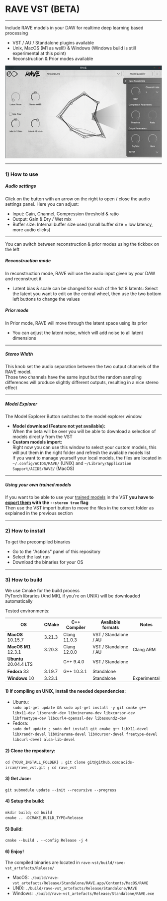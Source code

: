 # RAVE VST (BETA)
-----
Include RAVE models in your DAW for realtime deep learning based processing

- VST / AU / Standalone plugins available
- Unix, MacOS (M1 as well!) & Windows (Windows build is still experimental at this point)
- Reconstruction & Prior modes available

![rave_audition](assets/rave_screenshot_audio_panel.png)

-----
### 1) How to use
##### Audio settings
Click on the button with an arrow on the right to open / close the audio settings panel. Here you can adjust:
  - Input: Gain, Channel, Compression threshold & ratio
  - Output: Gain & Dry / Wet mix
  - Buffer size: Internal buffer size used (small buffer size = low latency, more audio clicks)

-----
You can switch between reconstruction & prior modes using the tickbox on the left
##### Reconstruction mode
In reconstruction mode, RAVE will use the audio input given by your DAW and reconstruct it
- Latent bias & scale can be changed for each of the 1st 8 latents: Select the latent you want to edit on the central wheel, then use the two bottom left buttons to change the values

##### Prior mode
In Prior mode, RAVE will move through the latent space using its prior
- You can adjust the latent noise, which will add noise to all latent dimensions

-----
##### Stereo Width
This knob set the audio separation between the two output channels of the RAVE model.  
Those two channels have the same input but the random sampling differences will produce slightly different outputs, resulting in a nice stereo effect

-----
##### Model Explorer
The Model Explorer Button switches to the model explorer window.   
- **Model download (Feature not yet available):**  
When the beta will be over you will be able to download a selection of models directly from the VST  
- **Custom models import:**  
Right now you can use this window to select your custom models, this will put them in the right folder and refresh the available models list  
If you want to manage yourself your local models, the files are located in ``~/.config/ACIDS/RAVE/`` (UNIX) and ``~/Library/Application Support/ACIDS/RAVE/`` (MacOS)

-----
##### Using your own trained models  
If you want to be able to use your [trained models](https://github.com/acids-ircam/RAVE) in the VST **you have to [export them](https://github.com/acids-ircam/RAVE/blob/master/export_rave.py#L21) with the ``--stereo true`` flag**  
Then use the VST import button to move the files in the correct folder as explained in the previous section

-----
### 2) How to install
To get the precompiled binaries
- Go to the "Actions" panel of this repository
- Select the last run
- Download the binaries for your OS

-----
### 3) How to build
We use Cmake for the build process  
PyTorch libraries (And MKL if you're on UNIX) will be downloaded automatically  

Tested environments:

| OS                     | CMake  | C++ Compiler | Available formats     | Notes        |
|------------------------|--------|--------------|-----------------------|--------------|
| **MacOS** 10.15.7      | 3.21.3 | Clang 11.0.3 | VST / Standalone / AU |              |
| **MacOS M1** 12.3.1    | 3.20.3 | Clang 12.0.0 | VST / Standalone / AU | Clang ARM    |
| **Ubuntu** 20.04.4 LTS |        | G++ 9.4.0    | VST / Standalone      |              |
| **Fedora** 33          | 3.19.7 | G++ 10.3.1   | Standalone            |              |
| **Windows** 10         | 3.23.1 |              | Standalone            | Experimental |


#### 1) If compiling on UNIX, install the needed dependencies:
- Ubuntu:  
`sudo apt-get update && sudo apt-get install -y git cmake g++ libx11-dev libxrandr-dev libxinerama-dev libxcursor-dev libfreetype-dev libcurl4-openssl-dev libasound2-dev`
- Fedora:  
`sudo dnf update ; sudo dnf install git cmake g++ libX11-devel libXrandr-devel libXinerama-devel libXcursor-devel freetype-devel libcurl-devel alsa-lib-devel`

#### 2) Clone the repository:
`cd {YOUR_INSTALL_FOLDER} ; git clone git@github.com:acids-ircam/rave_vst.git ; cd rave_vst`

#### 3) Get Juce:  
`git submodule update --init --recursive --progress`

#### 4) Setup the build:  
`mkdir build; cd build`  
`cmake .. -DCMAKE_BUILD_TYPE=Release`

#### 5) Build:  
`cmake --build . --config Release -j 4`

#### 6) Enjoy!
The compiled binaries are located in `rave-vst/build/rave-vst_artefacts/Release/`  

- MacOS: `./build/rave-vst_artefacts/Release/Standalone/RAVE.app/Contents/MacOS/RAVE`  
- UNIX: `./build/rave-vst_artefacts/Release/Standalone/RAVE`  
- Windows: `./build/rave-vst_artefacts/Release/Standalone/RAVE.exe`  

